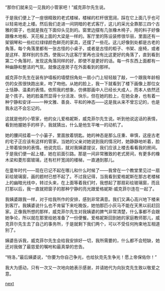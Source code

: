 
“那你们就来见一见我的小管家吧！”威克菲尔先生说。

于是我们便上了一座很精致的老式楼梯，楼梯的栏杆很宽阔，踩在它上面几乎也可以轻易地走上楼。然后我们走进一间阴暗的老式客厅，这儿的采光全靠那三四个古雅的窗子，也就是我在下面仰头见到的。窗里边摆有几张橡木椅子，用的料子好像跟橡木地板、天花板上面的大梁是一样的。客厅里的陈设装修很华丽，里面还有一架钢琴和一些红红绿绿颜色鲜亮的家具，还摆了一些花。这儿好像到处都是古老的角落，每个角落里都有一张古怪的小桌子，或者是古怪的柜子、书架、座椅，或者是这样、那样别的东西，使我以为这客厅里再也没有比这更好的角落了，直到看到第二个角落时，发现这角落同样的好，即使不是更好的话。每一件东西上面都有一种幽静和整洁的气氛，就像这座房子在外面看到的那样。

威克菲尔先生在装有护墙板的墙壁拐角处一扇小门上轻轻敲了敲，一个跟我年龄相仿的女孩很快跑出来，吻了吻他。从她的脸上，我一下就看到了楼下画像上那位女士恬静、温柔的表情。依照我的想象，仿佛那画中人已经长大成人，而本人依然还是个孩子。她的脸虽然显得十分活泼、快乐，但在她的脸上，在她全身，也有着一种宁静和安详——一种文雅、善良、平和的神态——这是我从来不曾忘记的，也是我永远不会忘记的。

这就是他的小管家，他的女儿爱格妮斯，威克菲尔先生说。听到他说这话的表情，看到他握她手的样子，我就猜出，什么是他生平唯一的动机了。

她的腰间挂着一个小篓子，里面放着钥匙。她的神态是那么庄重、审慎，这座古老的宅子正应该有这样的管家。当她的父亲对她说到我的情况时，她静静地听着，脸上带着愉快的表情。他说完后，就对我姨婆提议，我们应该上楼去看看我的房间。于是我们便一起上楼，她在前面引路。那是一间非常雅致的老式房间，有更多的橡木梁和菱形窗玻璃，还有栏杆宽阔的楼梯，一直通到那儿。

在童年时代——现在已记不起在哪儿和什么时候了——我曾在一个教堂里见过一扇彩绘玻璃窗，画的题材已想不起了。不过我记得，当我看到爱格妮斯在那古老楼梯上的幽暗光线中，转过头来，在上面等着我们时，我想起了那扇彩绘玻璃窗，而且打那以后，我一直就把窗子的那种宁静的亮光跟爱格妮斯·威克菲尔连在一起了。

我姨婆跟我一样，对于给我所作的安排，感到非常满意。我们又满心高兴地下楼来到客厅。我姨婆说什么也不肯留下来吃晚饭，她怕那匹小灰马不能在天黑以前赶回家。正像我所想的那样，威克菲尔先生对我姨婆的脾气非常清楚，什么事都不会跟她争论，所以就在那里给她准备了一份便餐。爱格妮斯回到她的家庭教师那儿，威克菲尔先生去了自己的事务所，于是就剩下我们两个，可以不受任何拘束地互相道别了。

姨婆告诉我，威克菲尔先生会给我安排好一切，我所需要的，什么都不会短缺，她还对我做了最慈爱的嘱咐和最真挚的忠告。

“特洛，”最后姨婆说，“你要为你自己争光，也给狄克先生争光！愿上帝保佑你！”

我大为感动，只有一次又一次地向她表示感谢，并请她代为向狄克先生致以敬爱之意。

[next](page207.md)